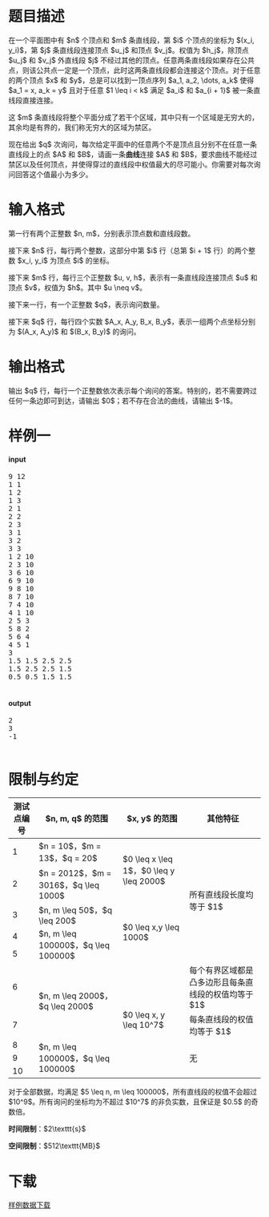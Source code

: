 # 题目描述

<p>在一个平面图中有 $n$ 个顶点和 $m$ 条直线段，第 $i$ 个顶点的坐标为 $(x_i, y_i)$，第 $j$ 条直线段连接顶点 $u_j$ 和顶点 $v_j$。权值为 $h_j$，除顶点 $u_j$ 和 $v_j$ 外直线段 $j$ 不经过其他的顶点。任意两条直线段如果存在公共点，则该公共点一定是一个顶点，此时这两条直线段都会连接这个顶点。对于任意的两个顶点 $x$ 和 $y$，总是可以找到一顶点序列 $a_1, a_2, \dots, a_k$ 使得 $a_1 = x, a_k = y$ 且对于任意 $1 \leq i &lt; k$ 满足 $a_i$ 和 $a_{i + 1}$ 被一条直线段直接连接。</p>
<p>这 $m$ 条直线段将整个平面分成了若干个区域，其中只有一个区域是无穷大的，其余均是有界的，我们称无穷大的区域为禁区。</p>
<p>现在给出 $q$ 次询问，每次给定平面中的任意两个不是顶点且分别不在任意一条直线段上的点 $A$ 和 $B$，请画一条<strong>曲线</strong>连接 $A$ 和 $B$，要求曲线不能经过禁区以及任何顶点，并使得穿过的直线段中权值最大的尽可能小。你需要对每次询问回答这个值最小为多少。</p>

# 输入格式


<p>第一行有两个正整数 $n, m$，分别表示顶点数和直线段数。</p>
<p>接下来 $n$ 行，每行两个整数，这部分中第 $i$ 行（总第 $i + 1$ 行）的两个整数 $x_i, y_i$ 为顶点 $i$ 的坐标。</p>
<p>接下来 $m$ 行，每行三个正整数 $u, v, h$，表示有一条直线段连接顶点 $u$ 和顶点 $v$，权值为 $h$。其中 $u \neq v$。</p>
<p>接下来一行，有一个正整数 $q$，表示询问数量。</p>
<p>接下来 $q$ 行，每行四个实数 $A_x, A_y, B_x, B_y$，表示一组两个点坐标分别为 $(A_x, A_y)$ 和 $(B_x, B_y)$ 的询问。</p>

# 输出格式


<p>输出 $q$ 行，每行一个正整数依次表示每个询问的答案。特别的，若不需要跨过任何一条边即可到达，请输出 $0$；若不存在合法的曲线，请输出 $-1$。</p>

# 样例一


<h4>input</h4>
<pre>9 12
1 1
1 2
1 3
2 1
2 2
2 3
3 1
3 2
3 3
1 2 10
2 3 10
3 6 10
6 9 10
9 8 10
8 7 10
7 4 10
4 1 10
2 5 3
5 8 2
5 6 4
4 5 1
3
1.5 1.5 2.5 2.5
1.5 2.5 2.5 1.5
0.5 0.5 1.5 1.5

</pre>

<h4>output</h4>
<pre>2
3
-1

</pre>


# 限制与约定


<div class="table-responsive">
<table class="table table-bordered table-text-center table-vertical-middle"><thead><tr><th>测试点编号</th><th>$n, m, q$ 的范围</th><th>$x, y$ 的范围</th><th>其他特征</th></tr></thead><tbody><tr><td>1</td><td>$n = 10$，$m = 13$，$q = 20$</td><td rowspan="2">$0 \leq x \leq 1$，$0 \leq y \leq 2000$</td><td rowspan="5">所有直线段长度均等于 $1$</td></tr><tr><td>2</td><td>$n = 2012$，$m = 3016$，$q \leq 1000$</td></tr><tr><td>3</td><td>$n, m \leq 50$，$q \leq 200$</td><td rowspan="3">$0 \leq x,y \leq 1000$</td></tr><tr><td>4</td><td rowspan="2">$n, m \leq 100000$，$q \leq 100000$</td></tr><tr><td>5</td></tr><tr><td>6</td><td rowspan="2">$n, m \leq 2000$，$q \leq 2000$</td><td rowspan="5">$0 \leq x, y \leq 10^7$</td><td>每个有界区域都是凸多边形且每条直线段的权值均等于 $1$</td></tr><tr><td>7</td><td>每条直线段的权值均等于 $1$</td></tr><tr><td>8</td><td rowspan="3">$n, m \leq 100000$，$q \leq 100000$</td><td rowspan="3">无</td></tr><tr><td>9</td></tr><tr><td>10</td></tr></tbody></table></div>

<p>对于全部数据，均满足 $5 \leq n, m \leq 100000$，所有直线段的权值不会超过 $10^9$。所有询问的坐标均为不超过 $10^7$ 的非负实数，且保证是 $0.5$ 的奇数倍。</p>
<p><strong>时间限制</strong>：$2\texttt{s}$</p>
<p><strong>空间限制</strong>：$512\texttt{MB}$</p>

# 下载


<p><a href="/download.php?type=problem&amp;id=57">样例数据下载</a></p>
